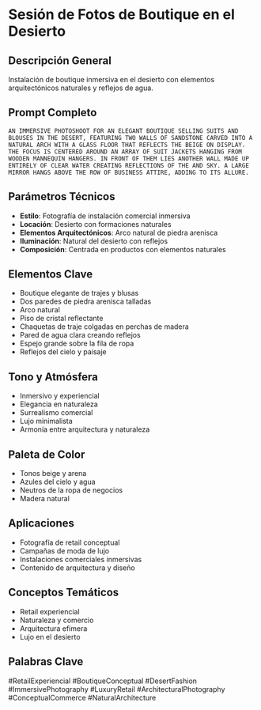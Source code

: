 # Sesión de Fotos de Boutique en el Desierto

## Descripción General
Instalación de boutique inmersiva en el desierto con elementos arquitectónicos naturales y reflejos de agua.

## Prompt Completo
```
AN IMMERSIVE PHOTOSHOOT FOR AN ELEGANT BOUTIQUE SELLING SUITS AND BLOUSES IN THE DESERT, FEATURING TWO WALLS OF SANDSTONE CARVED INTO A NATURAL ARCH WITH A GLASS FLOOR THAT REFLECTS THE BEIGE ON DISPLAY. THE FOCUS IS CENTERED AROUND AN ARRAY OF SUIT JACKETS HANGING FROM WOODEN MANNEQUIN HANGERS. IN FRONT OF THEM LIES ANOTHER WALL MADE UP ENTIRELY OF CLEAR WATER CREATING REFLECTIONS OF THE AND SKY. A LARGE MIRROR HANGS ABOVE THE ROW OF BUSINESS ATTIRE, ADDING TO ITS ALLURE.
```

## Parámetros Técnicos
- **Estilo**: Fotografía de instalación comercial inmersiva
- **Locación**: Desierto con formaciones naturales
- **Elementos Arquitectónicos**: Arco natural de piedra arenisca
- **Iluminación**: Natural del desierto con reflejos
- **Composición**: Centrada en productos con elementos naturales

## Elementos Clave
- Boutique elegante de trajes y blusas
- Dos paredes de piedra arenisca talladas
- Arco natural
- Piso de cristal reflectante
- Chaquetas de traje colgadas en perchas de madera
- Pared de agua clara creando reflejos
- Espejo grande sobre la fila de ropa
- Reflejos del cielo y paisaje

## Tono y Atmósfera
- Inmersivo y experiencial
- Elegancia en naturaleza
- Surrealismo comercial
- Lujo minimalista
- Armonía entre arquitectura y naturaleza

## Paleta de Color
- Tonos beige y arena
- Azules del cielo y agua
- Neutros de la ropa de negocios
- Madera natural

## Aplicaciones
- Fotografía de retail conceptual
- Campañas de moda de lujo
- Instalaciones comerciales inmersivas
- Contenido de arquitectura y diseño

## Conceptos Temáticos
- Retail experiencial
- Naturaleza y comercio
- Arquitectura efímera
- Lujo en el desierto

## Palabras Clave
#RetailExperiencial #BoutiqueConceptual #DesertFashion #ImmersivePhotography #LuxuryRetail #ArchitecturalPhotography #ConceptualCommerce #NaturalArchitecture
